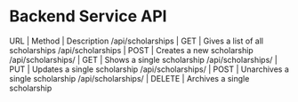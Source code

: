 # Backend Service API

URL	| Method | Description
/api/scholarships | GET	| Gives a list of all scholarships
/api/scholarships | POST	| Creates a new scholarship
/api/scholarships/<id>	| GET	| Shows a single scholarship
/api/scholarships/<id>	| PUT	| Updates a single scholarship
/api/scholarships/<id>	| POST	| Unarchives a single scholarship
/api/scholarships/<id>	| DELETE	| Archives a single scholarship
